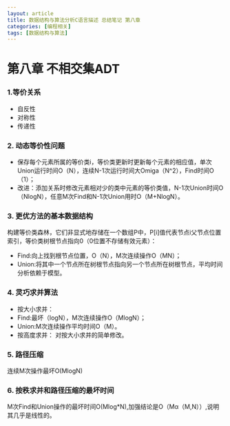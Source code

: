 ```yaml
---
layout: article
title: 数据结构与算法分析C语言描述 总结笔记 第八章
categories: [编程相关]
tags: [数据结构与算法]
---
```

# 第八章 不相交集ADT
### 1.等价关系
- 自反性
- 对称性
- 传递性

### 2. 动态等价性问题
- 保存每个元素所属的等价类i，等价类更新时更新每个元素的相应值，单次 Union运行时间O（N），连续N-1次运行时间大Omiga（N^2），Find时间O（1）；
- 改进：添加关系时修改元素相对少的类中元素的等价类值，N-1次Union时间O（NlogN），任意M次Find和N-1次Union用时O（M+NlogN）。

### 3. 更优方法的基本数据结构
构建等价类森林，它们非显式地存储在一个数组P中，P[i]值代表节点i父节点位置索引，等价类树根节点指向0（0位置不存储有效元素）：

- Find:向上找到根节点位置，O（N），M次连续操作O（MN）；
- Union:将其中一个节点所在树根节点指向另一个节点所在树根节点，平均时间分析依赖于模型。

### 4. 灵巧求并算法
- 按大小求并：
 - Find:最坏（logN），M次连续操作O（MlogN）；
 - Union:M次连续操作平均时间O（M）。
- 按高度求并：
对按大小求并的简单修改。

### 5. 路径压缩
连续M次操作最坏O(MlogN)

### 6. 按秩求并和路径压缩的最坏时间
M次Find和Union操作的最坏时间O(Mlog*N),加强结论是O（Mα（M,N））,说明其几乎是线性的。